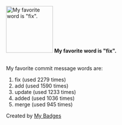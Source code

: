 <img src="https://my-badges.github.io/my-badges/favorite-word.png" alt="My favorite word is &quot;fix&quot;." title="My favorite word is &quot;fix&quot;." width="128">
<strong>My favorite word is &quot;fix&quot;.</strong>
<br><br>

My favorite commit message words are:

1. fix (used 2279 times)
2. add (used 1590 times)
3. update (used 1233 times)
4. added (used 1036 times)
5. merge (used 945 times)


Created by <a href="https://github.com/my-badges/my-badges">My Badges</a>